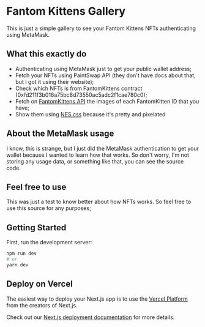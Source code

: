 # Fantom Kittens Gallery
This is just a simple gallery to see your Fantom Kittens NFTs authenticating using MetaMask.

## What this exactly do
- Authenticating using MetaMask just to get your public wallet address;
- Fetch your NFTs using PaintSwap API (they don't have docs about that, but I got it using their website);
- Check which NFTs is from FantomKittens contract (0xfd211f3b016a75bc8d73550ac5adc2f1cae780c0);
- Fetch on [FantomKittens API](https://github.com/fakenickels/fantom-kittens/blob/main/pages/api/kitten/%5Bid%5D.ts) the images of each FantomKitten ID that you have;
- Show them using [NES.css](https://nostalgic-css.github.io/NES.css/) because it's pretty and pixelated

## About the MetaMask usage
I know, this is strange, but I just did the MetaMask authentication to get your wallet because I wanted
to learn how that works. So don't worry, I'm not storing any usage data, or something like that, you can
see the source code.

## Feel free to use
This was just a test to know better about how NFTs works. So feel free to use this source for any purposes;

## Getting Started

First, run the development server:

```bash
npm run dev
# or
yarn dev
```

## Deploy on Vercel

The easiest way to deploy your Next.js app is to use the [Vercel Platform](https://vercel.com/new?utm_medium=default-template&filter=next.js&utm_source=create-next-app&utm_campaign=create-next-app-readme) from the creators of Next.js.

Check out our [Next.js deployment documentation](https://nextjs.org/docs/deployment) for more details.
